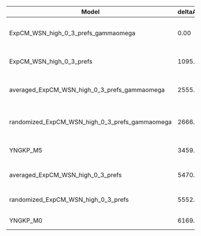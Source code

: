 | Model                                          | deltaAIC | LogLikelihood | nParams | ParamValues                                               |
|------------------------------------------------|----------|---------------|---------|-----------------------------------------------------------|
| ExpCM_WSN_high_0_3_prefs_gammaomega            | 0.00     | -51311.11     | 7       | alpha_omega=1.21, beta=1.07, beta_omega=10.00, kappa=3.75 |
| ExpCM_WSN_high_0_3_prefs                       | 1095.52  | -51859.87     | 6       | beta=1.17, kappa=3.40, omega=0.12                         |
| averaged_ExpCM_WSN_high_0_3_prefs_gammaomega   | 2555.94  | -52589.08     | 7       | alpha_omega=0.63, beta=0.97, beta_omega=7.06, kappa=3.63  |
| randomized_ExpCM_WSN_high_0_3_prefs_gammaomega | 2666.92  | -52644.57     | 7       | alpha_omega=0.64, beta=0.06, beta_omega=7.32, kappa=3.65  |
| YNGKP_M5                                       | 3459.70  | -53035.96     | 12      | alpha_omega=0.66, beta_omega=8.50, kappa=3.11             |
| averaged_ExpCM_WSN_high_0_3_prefs              | 5470.86  | -54047.54     | 6       | beta=0.80, kappa=3.34, omega=0.07                         |
| randomized_ExpCM_WSN_high_0_3_prefs            | 5552.48  | -54088.35     | 6       | beta=0.00, kappa=3.37, omega=0.07                         |
| YNGKP_M0                                       | 6169.42  | -54391.82     | 11      | kappa=2.85, omega=0.06                                    |